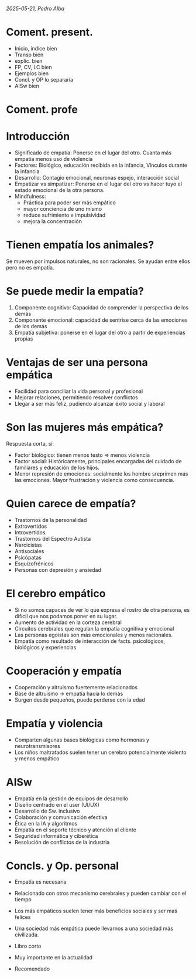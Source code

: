 *2025-05-21, Pedro Alba*
# Coment. present.
- Inicio, indice bien
- Transp bien
- explic. bien
- FP, CV, LC bien
- Ejemplos bien
- Concl. y OP lo separaría
- AISw bien

# Coment. profe


# Introducción
- Significado de empatía: Ponerse en el lugar del otro. Cuanta más empatía menos uso de violencia
- Factores: Biológico, educación recibida en la infancia, Vínculos durante la infancia
- Desarrollo: Contagio emocional, neuronas espejo, interacción social
- Empatizar vs simpatizar: Ponerse en el lugar del otro vs hacer tuyo el estado emocional de la otra persona.
- Mindfulness: 
    - Práctica para poder ser más empático
    - mayor conciencia de uno mismo 
    - reduce sufrimiento e impulsividad
    - mejora la concentración


# Tienen empatía los animales?
Se mueven por impulsos naturales, no son racionales. Se ayudan entre ellos pero no es empatía.


# Se puede medir la empatía?
1. Componente cognitivo: Capacidad de comprender la perspectiva de los demás
2. Componente emocional: capacidad de sentrise cerca de las emociones de los demás
3. Empatía subjetiva: ponerse en el lugar del otro a partir de experiencias propias


# Ventajas de ser una persona empática
- Facilidad para conciliar la vida personal y profesional
- Mejorar relaciones, permitiendo resolver conflictos
- Llegar a ser más feliz, pudiendo alcanzar éxito social y laboral


# Son las mujeres más empática?
Respuesta corta, sí:
- Factor biológico: tienen menos testo => menos violencia
- Factor social: Históricamente, principales encargadas del cuidado de familiares y educación de los hijos.
- Menor represión de emociones: socialmente los hombre sreprimen más las emociones. Mayor frustración y violencia como consecuencia.


# Quien carece de empatía?
- Trastornos de la personalidad
- Extrovertidos
- Introvertidos
- Trastornos del Espectro Autista
- Narcicistas
- Antisociales
- Psicópatas
- Esquizofrénicos
- Personas con depresión y ansiedad

# El cerebro empático
- Si no somos capaces de ver lo que expresa el rostro de otra persona, es difícil que nos podamos poner en su lugar.
- Aumento de actividad en la corteza cerebral
- Circuitos cerebrales que regulan la empatía cognitiva y emocional
- Las personas egoístas son más emocionales y menos racionales.
- Empatía como resultado de interacción de facts. psicológicos, biológicos y experiencias

# Cooperación y empatía
- Cooperación y altruismo fuertemente relacionados
- Base de altruismo -> empatía hacia lo demás
- Surgen desde pequeños, puede perderse con la edad

# Empatía y violencia
- Comparten algunas bases biológicas como hormonas y neurotransmisores
- Los niños maltratados suelen tener un cerebro potencialmente violento y menos empático

# AISw
- Empatía en la gestión de equipos de desarrollo
- Diseño centrado en el user (UI/UX)
- Desarrollo de Sw. inclusivo
- Colaboración y comunicación efectiva
- Ética en la IA y algoritmos
- Empatía en el soporte técnico y atención al cliente
- Seguridad informática y ciberética
- Resolución de conflictos de la industria

# Concls. y Op. personal
- Empatía es necesaria
- Relacionado con otros mecanismo cerebrales y pueden cambiar con el tiempo
- Los más empáticos suelen tener más beneficios sociales y ser maś felices
- Una sociedad más empática puede llevarnos a una sociedad más civilizada.

- Libro corto
- Muy importante en la actualidad
- Recomendado
